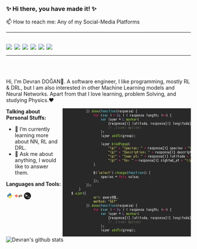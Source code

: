 ###  ✨ Hi there, you have made it! ✨

📫 How to reach me: Any of my Social-Media Platforms

------
<br/>

<a href="https://devran1.github.io/MyPortfolio/">
<img align="left" width="22px" src="https://cdn.jsdelivr.net/npm/simple-icons@v3/icons/github.svg" />
</a>

<a href="https://www.x.com/@zeroblurryvoxel">
<img align="left" width="22px" src="https://encrypted-tbn0.gstatic.com/favicon-tbn?q=tbn:ANd9GcS6wBfu8pOyHJtJ2WklNquY5xfT8yZKpzvpknHx5PpJw7gIDcnICP3AjNC858v-OjGgJWdKalgsw57EKxjvMofEd6cUg7XoXQ184oPFWRWbsQ"/>
</a>

<a href="https://www.linkedin.com/in/devran-d">
<img align="left" width="22px" src="https://cdn.jsdelivr.net/npm/simple-icons@v3/icons/linkedin.svg" />
</a>
<!--
<a href="https://medium.com/@saketprag322">
<img align="left" width="22px" src="https://cdn.jsdelivr.net/npm/simple-icons@v3/icons/medium.svg" />
</a>
-->
<a href="https://www.instagram.com/0blurryvoxel/">
<img align="left" width="22px" src="https://cdn.jsdelivr.net/npm/simple-icons@v3/icons/instagram.svg" />
</a>
<a href="https://www.youtube.com/@ZeroBlurryVoxel">
<img align="left" width="22px" src="https://cdn.jsdelivr.net/npm/simple-icons@v3/icons/youtube.svg" />
</a>


<a href="https://www.tiktok.com/@zeroblurryvoxel">
<img align="left" width="22px" src="https://cdn.jsdelivr.net/npm/simple-icons@v3/icons/tiktok.svg" />
</a>

<br />

------

<br />





<br />

Hi, I'm Devran DOĞAN🙌. A software engineer, I like programming, mostly RL & DRL, but I am also interested in other Machine Learning models and Neural Networks. Apart from that I love learning, problem Solving, and studying Physics.❤


<!-- <img align="right" width="200" height="200" src="https://media.giphy.com/media/USV0ym3bVWQJJmNu3N/giphy.gif" /> -->
<!-- <img align="right"  src="coffee.webp" /> -->

<!-- <img align="right" width="200" height="50"  src="keep_coding.webp" /> -->

<img align="right" width="350" height="350" src="code.webp" />




**Talking about Personal Stuffs:**

- 🌱 I’m currently learning more about NN, RL and DRL.
- 💬 Ask me about anything, I would like to answer them.

<!--
- ⚡ Check out my recent [Blogs](https://medium.com/@)
- 📝[Portfolio](https://devran1.github.io/MyPortfolio/)
- ✨ I can draw too.[ArtGallery](https://www.instagram.com/@/) -->


<!--
**Community**
- Google Developer Group 
- HackClub 
- Tensorflow Community
- Coding Ninja
-->

**Languages and Tools:**
<!-- <img align="right" width="250" height="200" src="neo.webp" /> -->


<code><img height="20" src="https://raw.githubusercontent.com/github/explore/80688e429a7d4ef2fca1e82350fe8e3517d3494d/topics/python/python.png"></code>
<code><img height="20" src="https://raw.githubusercontent.com/github/explore/80688e429a7d4ef2fca1e82350fe8e3517d3494d/topics/git/git.png"></code>
<code><img height="20" src="https://raw.githubusercontent.com/github/explore/80688e429a7d4ef2fca1e82350fe8e3517d3494d/topics/terminal/terminal.png"></code>
<!-- <code><img height="20" src="https://raw.githubusercontent.com/github/explore/80688e429a7d4ef2fca1e82350fe8e3517d3494d/topics/cpp/cpp.png"></code> -->
<!-- <code><img height="20" src="https://raw.githubusercontent.com/github/explore/80688e429a7d4ef2fca1e82350fe8e3517d3494d/topics/mysql/mysql.png"></code> -->



![Devran's github stats](https://github-readme-stats.vercel.app/api?username=devran1&show_icons=true&hide_border=true)


